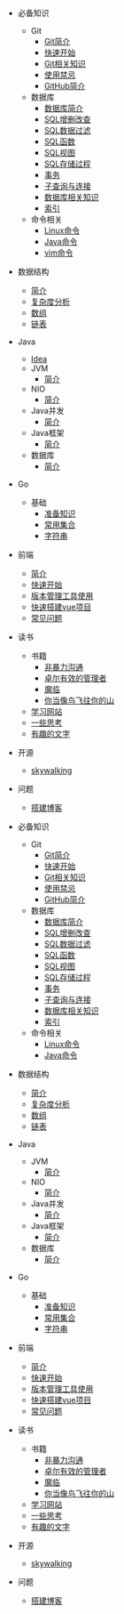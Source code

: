 * 必备知识
	* Git
	  * [Git简介](git/README.md)
	  * [快速开始](git/start.md)
	  * [Git相关知识](git/git-file.md)
	  * [使用禁忌](git/taboo.md)
	  * [GitHub简介](git/github.md)
	* 数据库
	  * [数据库简介](sql/基础/Readme.md)
	  * [SQL增删改查](sql/基础/start.md)
	  * [SQL数据过滤](sql/基础/start-2.md)
	  * [SQL函数](sql/基础/start-function.md)
	  * [SQL视图](sql/基础/view.md)
	  * [SQL存储过程](sql/基础/StoredProcedure.md)
	  * [事务](sql/基础/transaction.md)
	  * [子查询与连接](sql/基础/sub-queries.md) 
	  * [数据库相关知识](sql/基础/sql-about.md)
	  * [索引](sql/调优/index.md)
	* 命令相关
	  * [Linux命令](cmd\linux.md)
	  * [Java命令](cmd\java.md)
	  * [vim命令](cmd\vim.md) 
* 数据结构
  * [简介](数据结构/README.md)
  * [复杂度分析](数据结构/complexity.md) 
  * [数组](数据结构/array.md) 
  * [链表](数据结构/linkedList.md) 
* Java
  * [Idea](java\开发工具\idea.md)
  * JVM
    *  [简介](java\JVM\README.md) 
  * NIO
    *  [简介](java\NIO\README.md) 
  * Java并发
    *  [简介](java\Java并发\README.md) 
  * Java框架
    *  [简介](java\Java框架\README.md) 
  * 数据库
    *  [简介](java\数据库\README.md) 
* Go
  * 基础
    * [准备知识](go/base/start.md)
    * [常用集合](go/base/collection.md)
    * [字符串](go/base/string.md)
* 前端
  * [简介](前端/README.md)
  * [快速开始](前端/基础/start.md)
  * [版本管理工具使用](前端\vue\npm.md) 
  * [快速搭建vue项目](前端\vue\start.md) 
  * [常见问题](前端\vue\problem.md) 


* 读书
  * 书籍
    *  	[非暴力沟通](read\书籍\非暴力沟通.md) 
    *  	[卓尔有效的管理者](read\书籍\卓尔有效的管理者.md) 
    *   [魔临](read\书籍\魔临.md) 
    *   [你当像鸟飞往你的山](read\书籍\你当像鸟飞往你的山.md) 
  * [学习网站](read\学习网站\Readme.md) 
  * [一些思考](read\一些思考\think.md) 
  * [有趣的文字](read\有趣的文字\积累.md) 
* 开源
  * [skywalking](open_source\skywalking\skywalking.md) 
* 问题
  * [搭建博客](problem\blog\blog.md) 

* 必备知识
	* Git
	  * [Git简介](git/README.md)
	  * [快速开始](git/start.md)
	  * [Git相关知识](git/git-file.md)
	  * [使用禁忌](git/taboo.md)
	  * [GitHub简介](git/github.md)
	* 数据库
	  * [数据库简介](sql/基础/Readme.md)
	  * [SQL增删改查](sql/基础/start.md)
	  * [SQL数据过滤](sql/基础/start-2.md)
	  * [SQL函数](sql/基础/start-function.md)
	  * [SQL视图](sql/基础/view.md)
	  * [SQL存储过程](sql/基础/StoredProcedure.md)
	  * [事务](sql/基础/transaction.md)
	  * [子查询与连接](sql/基础/sub-queries.md) 
	  * [数据库相关知识](sql/基础/sql-about.md)
	  * [索引](sql/调优/index.md)
	* 命令相关
	  * [Linux命令](cmd\linux.md)
	  * [Java命令](cmd\java.md)
* 数据结构
  * [简介](数据结构/README.md)
  * [复杂度分析](数据结构/complexity.md) 
  * [数组](数据结构/array.md) 
  * [链表](数据结构/linkedList.md) 
* Java
  * JVM
    *  [简介](java\JVM\README.md) 
  * NIO
    *  [简介](java\NIO\README.md) 
  * Java并发
    *  [简介](java\Java并发\README.md) 
  * Java框架
    *  [简介](java\Java框架\README.md) 
  * 数据库
    *  [简介](java\数据库\README.md) 
* Go
  * 基础
    * [准备知识](go/base/start.md)
    * [常用集合](go/base/collection.md)
    * [字符串](go/base/string.md)
* 前端
  * [简介](前端/README.md)
  * [快速开始](前端/基础/start.md)
  * [版本管理工具使用](前端\vue\npm.md) 
  * [快速搭建vue项目](前端\vue\start.md) 
  * [常见问题](前端\vue\problem.md) 


* 读书
  * 书籍
    *  	[非暴力沟通](read\书籍\非暴力沟通.md) 
    *  	[卓尔有效的管理者](read\书籍\卓尔有效的管理者.md) 
    *   [魔临](read\书籍\魔临.md) 
    *   [你当像鸟飞往你的山](read\书籍\你当像鸟飞往你的山.md) 
  * [学习网站](read\学习网站\Readme.md) 
  * [一些思考](read\一些思考\think.md) 
  * [有趣的文字](read\有趣的文字\积累.md) 
* 开源
  * [skywalking](open_source\skywalking\skywalking.md) 
* 问题
  * [搭建博客](problem\blog\blog.md) 

